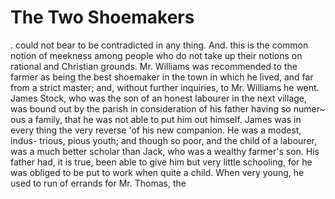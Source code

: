 # The Two Shoemakers


. could not bear to be contradicted in any thing. And. this is the common notion of meekness among people who do not take up their notions on rational and Christian grounds.
Mr. Williams was recommended to the farmer as being the best shoemaker in the town in which he lived, and far from a strict master; and, without further inquiries, to Mr. Williams he went.
James Stock, who was the son of an honest labourer in the next village, was bound out by the parish in consideration of his father having so numer~ ous a family, that he was not able to put him out himself. James was in every thing the very reverse 'of his new companion. He was a modest, indus- trious, pious youth; and though so poor, and the child of a labourer, was a much better scholar than Jack, who was a wealthy farmer's son. His father had, it is true, been able to give him but very little schooling, for he was obliged to be put to work when quite a child. When very young, he used to run of errands for Mr. Thomas, the 
